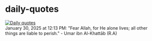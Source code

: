 # daily-quotes
[![Daily quotes](https://github.com/ceepu8/daily-quotes/actions/workflows/daily-quote.yml/badge.svg)](https://github.com/ceepu8/daily-quotes/actions/workflows/daily-quote.yml)<br/>
January 30, 2025 at 12:13 PM: "Fear Allah, for He alone lives; all other things are liable to perish." - Umar ibn Al-Khattāb (R.A)
